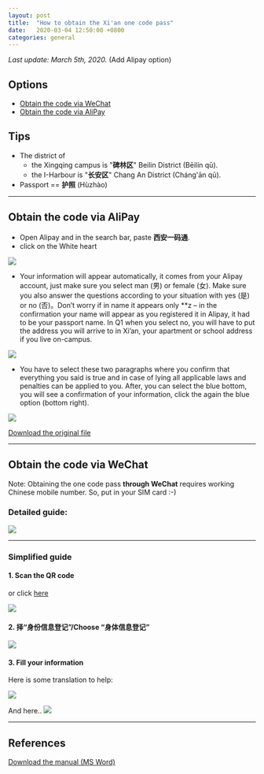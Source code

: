 ```yaml
---
layout: post
title:  "How to obtain the Xi'an one code pass"
date:   2020-03-04 12:50:00 +0800
categories: general
---
```

*Last update: March 5th, 2020.* (Add Alipay option)

## Options
- [Obtain the code via WeChat](#obtain-the-code-via-wechat)
- [Obtain the code via AliPay](#obtain-the-code-via-alipay)

## Tips
- The district of 
  - the Xingqing campus is "**碑林区**" Beilin District (Bēilín qū). 
  - the I-Harbour is "**长安区**" Chang An District (Cháng'ān qū).
- Passport == **护照** (Hùzhào)

---

## Obtain the code via AliPay
- Open Alipay and in the search bar, paste **西安一码通**.
- click on the White heart

![](/assets/posts/2020-03-04-xian-one-pass/alipay-white-heart.png)

- Your information will appear automatically, it comes from your Alipay account, just make sure you select man (男) or female (女). Make sure you also answer the questions according to your situation with yes (是) or no (否)。Don’t worry if in name it appears only **z – in the confirmation your name will appear as you registered it in Alipay, it had to be your passport name. In Q1 when you select no, you will have to put the address you will arrive to in Xi’an, your apartment or school address if you live on-campus.

![](/assets/posts/2020-03-04-xian-one-pass/alipay-info.png)

- You have to select these two paragraphs where you confirm that everything you said is true and in case of lying all applicable laws and penalties can be applied to you. After, you can select the blue bottom, you will see a confirmation of your information, click the again the blue option (bottom right).

![](/assets/posts/2020-03-04-xian-one-pass/alipay-agree.png)

[Download the original file](/assets/posts/2020-03-04-xian-one-pass/Alipay.pdf)

---

## Obtain the code via WeChat
Note: Obtaining the one code pass **through WeChat** requires working Chinese mobile number. So, put in your SIM card :-)

### Detailed guide: 

![](/assets/posts/2020-03-04-xian-one-pass/summarize-one-pass.jpg)

---
### Simplified guide

#### 1. Scan the QR code
or click [here](https://data.xa.gov.cn/ptrace/view/index.html)

![](/assets/posts/2020-03-04-xian-one-pass/one-pass-qr.png)

#### 2. 择“身份信息登记”/Choose “身体信息登记”

![](/assets/posts/2020-03-04-xian-one-pass/1-choose.png)

#### 3. Fill your information
Here is some translation to help: 

![](/assets/posts/2020-03-04-xian-one-pass/2-fill-info.png)

And here..
![](/assets/posts/2020-03-04-xian-one-pass/3-residential.png)

---

## References
[Download the manual (MS Word)](/assets/posts/2020-03-04-xian-one-pass/How%20to%20obtain%20the%20one%20code%20pass.docx)
